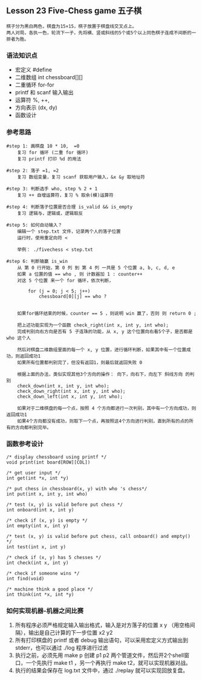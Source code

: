 ## Lesson 23 Five-Chess game 五子棋
	棋子分为黑白两色，棋盘为15×15，棋子放置于棋盘线交叉点上。
	两人对局，各执一色，轮流下一子，先将横、竖或斜线的5个或5个以上同色棋子连成不间断的一排者为胜。

### 语法知识点
* 宏定义 #define
* 二维数组 int chessboard[][]
* 二重循环 for-for
* printf 和 scanf 输入输出
* 运算符 %, ++, 
* 方向表示 (dx, dy) 
* 函数设计 
	
### 参考思路

	#step 1: 画棋盘 10 * 10,  =0
		复习 for 循环 (二重 for 循环)
		复习 printf 打印 %d 的用法
	
	#step 2: 落子 =1, =2
		复习 数组变量，复习 scanf 获取用户输入，&x &y 取地址符	
	
	#step 3: 判断选手 who, step % 2 + 1
		复习 ++ 自增运算符，复习 % 取余(模)运算符
	
	#step 4: 判断落子位置是否合理 is_valid && is_empty
		复习 逻辑与，逻辑或，逻辑取反
	
	#step 5: 如何自动输入？ 
		编辑一个 step.txt 文件，记录两个人的落子位置
		运行时，使用重定向符 <  
	
		举例： ./fivechess < step.txt
	
	#step 6: 判断输赢 is_win
		从 第 0 行开始，第 0 列 到 第 4 列 一共是 5 个位置 a, b, c, d, e
		如果 a 位置的值 == who , 则 计数器加 1 : counter++
		对这 5 个位置 来一个 for 循环，依次判断，
		
			for (j = 0; j < 5; j++)
				chessboard[0][j] == who ?
		
	
		如果for循环结束的时候，counter == 5 ，则说明 win 赢了，否则 则 return 0	;
	
		把上述功能实现为一个函数 check_right(int x, int y, int who);
		完成判别向右方向是否有 5 子连珠的功能，从 x, y 这个位置向右看5个子，是否都是 who 这个人
	
		然后对棋盘二维数组里面的每一个 x, y 位置，进行循环判断，如果其中有一个位置成功，则返回成功1
		如果所有位置都判别完了，但没有返回1，则最后就返回失败 0
	
		根据上面的办法，类似实现其他3个方向的操作： 向下，向右下，向左下 斜线方向 的判别
		check_down(int x, int y, int who);
		check_down_right(int x, int y, int who);
		check_down_left(int x, int y, int who);
	
		如果对于二维棋盘的每一个点，按照 4 个方向都进行一次判别，其中有一个方向成功，则返回成功1
		如果4个方向都没有成功，则取下一个点，再按照这4个方向进行判别，直到所有的点的所有的方向都判别完毕。

### 函数参考设计
	/* display chessboard using printf */
	void print(int board[ROW][COL])
	
	/* get user input */
	int get(int *x, int *y)

	/* put chess in chessboard(x, y) with who 's chess*/
	int put(int x, int y, int who)

	/* test (x, y) is valid before put chess */
	int onboard(int x, int y)

	/* check if (x, y) is empty */
	int empty(int x, int y)

	/* test (x, y) is valid before put chess, call onboard() and empty() */
	int test(int x, int y)	
	
	/* check if (x, y) has 5 chesses */
	int check(int x, int y)
	
	/* check if someone wins */
	int find(void)
	
	/* machine think a good place */
	int think(int *x, int *y)
	
	
### 如何实现机器-机器之间比赛
1. 所有程序必须严格规定输入输出格式，输入是对方落子的位置 x y （用空格间隔），输出是自己计算的下一步位置 x2 y2 
2. 所有打印棋盘的 printf 或者 debug 输出语句，可以采用宏定义方式输出到 stderr，也可以通过 ./log 程序进行过滤
3. 执行之前，必须先用 make p 创建 p1 p2 两个管道文件，然后开2个shell窗口，一个先执行 make t1 ，另一个再执行 make t2，就可以实现机器对战。
4. 执行的结果会保存在 log.txt 文件中，通过 ./replay 就可以实现回放复盘。
	
